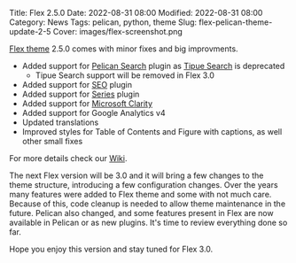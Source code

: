 Title: Flex 2.5.0
Date: 2022-08-31 08:00
Modified: 2022-08-31 08:00
Category: News
Tags: pelican, python, theme
Slug: flex-pelican-theme-update-2-5
Cover: images/flex-screenshot.png

[Flex theme](https://github.com/alexandrevicenzi/Flex) 2.5.0 comes with minor fixes and big improvments.

- Added support for [Pelican Search](https://github.com/pelican-plugins/search) plugin as [Tipue Search](https://github.com/getpelican/pelican-plugins/tree/master/tipue_search) is deprecated
  - Tipue Search support will be removed in Flex 3.0
- Added support for [SEO](https://github.com/pelican-plugins/seo) plugin
- Added support for [Series](https://github.com/pelican-plugins/series) plugin
- Added support for [Microsoft Clarity](https://clarity.microsoft.com/)
- Added support for Google Analytics v4
- Updated translations
- Improved styles for Table of Contents and Figure with captions, as well other small fixes

For more details check our [Wiki](https://github.com/alexandrevicenzi/Flex/wiki).

The next Flex version will be 3.0 and it will bring a few changes to the theme structure, introducing a few configuration changes.
Over the years many features were added to Flex theme and some with not much care.
Because of this, code cleanup is needed to allow theme maintenance in the future.
Pelican also changed, and some features present in Flex are now available in Pelican or as new plugins. It's time to review everything done so far.

Hope you enjoy this version and stay tuned for Flex 3.0.
